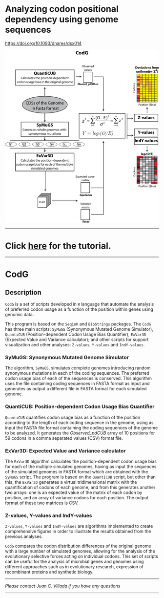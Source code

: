 # Analyzing codon positional dependency using genome sequences

https://doi.org/10.1093/dnares/dsx014

![CodG Schema](/Images/CodG.png)

____

# Click [here](https://github.com/juanvillada/CodG/tree/master/Tutorial_E_coli) for the tutorial.

____

# CodG

## Description
`CodG` is a set of scripts developed in `R` language that automate the analysis of preferred codon usage as a function of the position within genes using genomic data.

This program is based on the `SeqinR` and `BioStrings` packages. The `CodG` has three main scripts: `SyMuGS` (Synonymous Mutated Genome Simulator), `QuantiCUB` (Position-dependent Codon Usage Bias Quantifier), `ExVar3D` (Expected Value and Variance calculator); and other scripts for support visualization and other analyses: `Z-values`, `Y-values` and `IndY-values`.

### SyMuGS: Synonymous Mutated Genome Simulator
The algorithm, `SyMuGS`, simulates complete genomes introducing random synonymous mutations in each of the coding sequences. The preferred codon usage bias of each of the sequences is conserved. This algorithm uses the file containing coding sequences in FASTA format as input and generates as output a different file in FASTA format for each simulated genome.

### QuantiCUB: Position-dependent Codon Usage Bias Quantifier
`QuantiCUB` quantifies codon usage bias as a function of the position according to the length of each coding sequence in the genome, using as input the FASTA file format containing the coding sequences of the genome to be analyzed. It generates the _Observed_pdCUB_ array of 10 positions for 59 codons in a comma separated values ​​(CSV) format file.

### ExVar3D: Expected Value and Variance calculator
The `ExVar3D` algorithm calculates the position-dependent codon usage bias for each of the multiple simulated genomes, having as input the sequences of the simulated genomes in FASTA format which are obtained with the `SyMuGS` script. The program is based on the `QuantiCUB` script, but other than this, the `ExVar3D` generates a virtual tridimensional matrix with the quantification of codons of each genome, and from this generates another two arrays: one is an expected value of the matrix of each codon by position, and an array of variance codons for each position. The output format of these two matrices is CSV.

### Z-values, Y-values and IndY-values
`Z-values`, `Y-values` and `IndY-values` are algorithms implemented to create comprehensive figures in order to illustrate the results obtained from the previous analyses.

`CodG` compares the codon distribution differences of the original genome with a large number of simulated genomes, allowing for the analysis of the evolutionary selective forces acting on individual codons. This set of scripts can be useful for the analysis of microbial genes and genomes using different approaches such as in evolutionary research, expression of recombinant proteins and synthetic biology.

____

_Please contact [Juan C. Villada](mailto:juan.arteaga@ufv.br) if you have any questions_
____